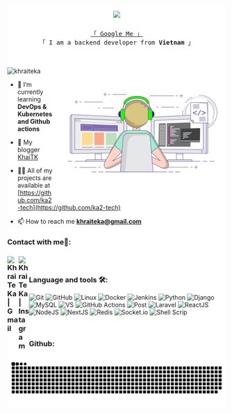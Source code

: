<div style="background-color:white">
  <h1 align="center">
    <img
      src="https://readme-typing-svg.herokuapp.com/?font=Righteous&size=35&center=true&vCenter=true&width=500&color=F74E4E&&height=70&duration=4000&lines=Hi!+👋;+I'm+Van+Mai+Khai!;" />
  </h1>
  <p align="center">
    <!-- Organisation  -->
    <samp>
      <a href="https://www.google.com/search?q=kh%E1%BA%A3i+tk">「 Google Me 」</a>
      <br> 「 I am a backend developer from <b>Vietnam</b> 」 <br>
      <br>
      <br>
    </samp>
  </p>
  <img align="right" alt="Coding" width="400"
    src="https://raw.githubusercontent.com/devSouvik/devSouvik/master/gif3.gif">
  <p align="left">
    <img src="https://komarev.com/ghpvc/?username=khraiteka&label=Profile%20views&color=0e75b6&style=flat"
      alt="khraiteka" />
  </p> 
    
- 🌱 I’m currently learning **DevOps & Kubernetes and Github actions** 

- 🤝 My blogger [KhaiTK](https://khaitk.blogspot.com/) 

- 👨‍💻 All of my projects are available at [https://github.com/ka2-tech](https://github.com/ka2-tech) 

- 📫 How to reach me **khraiteka@gmail.com** 
    
<h3> Contact with me🤝: <h3>
  </hr>
  <a href="mailto:khraiteka@gmail.com">
    <img align="left" alt="KhraiTeKa | Gmail" width="26px"
      src="https://www.vectorlogo.zone/logos/gmail/gmail-icon.svg" />
  </a>
  <a href="https://www.instagram.com/KhraiTeKa">
    <img align="left" alt="KhraiTeKa| Instagram" width="24px"
      src="https://www.vectorlogo.zone/logos/instagram/instagram-icon.svg" />
  </a>
  
  </br>
<h3 align="left"> Language and tools 🛠:</h3>

![Git](https://img.shields.io/badge/GIT-E44C30?style=for-the-badge&logo=git&logoColor=white) 
![GitHub](https://img.shields.io/badge/GitHub-100000?style=for-the-badge&logo=github&logoColor=white) 
![Linux](https://img.shields.io/badge/Linux-FCC624?style=for-the-badge&logo=linux&logoColor=black) 
![Docker](https://img.shields.io/badge/docker-%230db7ed.svg?style=for-the-badge&logo=docker&logoColor=white) 
![Jenkins](https://img.shields.io/badge/Jenkins-D24939?style=for-the-badge&logo=Jenkins&logoColor=white) 
![Python](https://img.shields.io/badge/-Python-000?style=for-the-badge&logo=python) 
![Django](https://img.shields.io/badge/Django-092E20?style=for-the-badge&logo=django&logoColor=white) 
![MySQL](	https://img.shields.io/badge/MySQL-00000F?style=for-the-badge&logo=mysql&logoColor=white) 
![VS](https://img.shields.io/badge/Visual_Studio_Code-0078D4?style=for-the-badge&logo=visual%20studio%20code&logoColor=white) 
![GitHub Actions](https://img.shields.io/badge/GitHub_Actions-2088FF?style=for-the-badge&logo=github-actions&logoColor=white) 
![Post](https://img.shields.io/badge/Postman-FF6C37?style=for-the-badge&logo=postman&logoColor=white) 
![Laravel](https://img.shields.io/badge/Laravel-FF2D20?style=for-the-badge&logo=laravel&logoColor=white) 
![ReactJS](https://img.shields.io/badge/React-20232A?style=for-the-badge&logo=react&logoColor=61DAFB) 
![NodeJS](https://img.shields.io/badge/Node%20js-339933?style=for-the-badge&logo=nodedotjs&logoColor=white) 
![NextJS](https://img.shields.io/badge/next%20js-000000?style=for-the-badge&logo=nextdotjs&logoColor=white) 
![Redis](https://img.shields.io/badge/redis-CC0000.svg?&style=for-the-badge&logo=redis&logoColor=white) 
![Socket.io](https://img.shields.io/badge/Socket.io-010101?&style=for-the-badge&logo=Socket.io&logoColor=white) 
![Shell Scrip](https://img.shields.io/badge/Shell_Script-121011?style=for-the-badge&logo=gnu-bash&logoColor=white) 

<br/>
<h3> Github: <h3>
 <img alt="snake eating my contributions" src="https://raw.githubusercontent.com/salesp07/salesp07/output/github-contribution-grid-snake.svg" />
